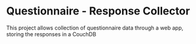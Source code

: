 # Questionnaire - Response Collector

This project allows collection of questionnaire data through a web app, storing the responses in a CouchDB

